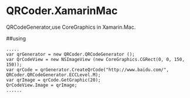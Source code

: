 # QRCoder.XamarinMac
QRCodeGenerator,use CoreGraphics in Xamarin.Mac.


##using

```
.....
var qrGenerator = new QRCoder.QRCodeGenerator ();
var QrCodeView = new NSImageView (new CoreGraphics.CGRect(0, 0, 150, 150));
var qrCode = qrGenerator.CreateQrCode("http://www.baidu.com/", QRCoder.QRCodeGenerator.ECCLevel.M);
var qrImage = qrCode.GetGraphic(20);
QrCodeView.Image = qrImage;
......
```